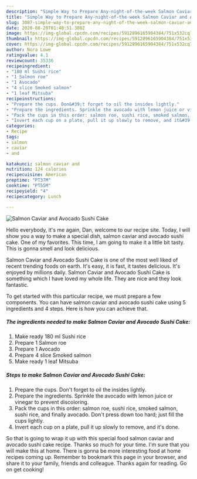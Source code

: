 ```yaml
---
description: "Simple Way to Prepare Any-night-of-the-week Salmon Caviar and Avocado Sushi Cake"
title: "Simple Way to Prepare Any-night-of-the-week Salmon Caviar and Avocado Sushi Cake"
slug: 3087-simple-way-to-prepare-any-night-of-the-week-salmon-caviar-and-avocado-sushi-cake
date: 2020-08-20T01:40:51.308Z
image: https://img-global.cpcdn.com/recipes/5912896165904384/751x532cq70/salmon-caviar-and-avocado-sushi-cake-recipe-main-photo.jpg
thumbnail: https://img-global.cpcdn.com/recipes/5912896165904384/751x532cq70/salmon-caviar-and-avocado-sushi-cake-recipe-main-photo.jpg
cover: https://img-global.cpcdn.com/recipes/5912896165904384/751x532cq70/salmon-caviar-and-avocado-sushi-cake-recipe-main-photo.jpg
author: Nora Lowe
ratingvalue: 4.1
reviewcount: 35336
recipeingredient:
- "180 ml Sushi rice"
- "1 Salmon roe"
- "1 Avocado"
- "4 slice Smoked salmon"
- "1 leaf Mitsuba"
recipeinstructions:
- "Prepare the cups. Don&#39;t forget to oil the insides lightly."
- "Prepare the ingredients. Sprinkle the avocado with lemon juice or vinegar to prevent discoloring."
- "Pack the cups in this order: salmon roe, sushi rice, smoked salmon, sushi rice, and finally avocado. Don&#39;t press down too hard; just fill the cups lightly."
- "Invert each cup on a plate, pull it up slowly to remove, and it&#39;s done."
categories:
- Recipe
tags:
- salmon
- caviar
- and

katakunci: salmon caviar and 
nutrition: 124 calories
recipecuisine: American
preptime: "PT37M"
cooktime: "PT55M"
recipeyield: "4"
recipecategory: Lunch

---
```



![Salmon Caviar and Avocado Sushi Cake](https://img-global.cpcdn.com/recipes/5912896165904384/751x532cq70/salmon-caviar-and-avocado-sushi-cake-recipe-main-photo.jpg)

Hello everybody, it's me again, Dan, welcome to our recipe site. Today, I will show you a way to make a special dish, salmon caviar and avocado sushi cake. One of my favorites. This time, I am going to make it a little bit tasty. This is gonna smell and look delicious.



Salmon Caviar and Avocado Sushi Cake is one of the most well liked of recent trending foods on earth. It's easy, it is fast, it tastes delicious. It's enjoyed by millions daily. Salmon Caviar and Avocado Sushi Cake is something which I have loved my whole life. They are nice and they look fantastic.


To get started with this particular recipe, we must prepare a few components. You can have salmon caviar and avocado sushi cake using 5 ingredients and 4 steps. Here is how you can achieve that.

<!--inarticleads1-->

##### The ingredients needed to make Salmon Caviar and Avocado Sushi Cake:

1. Make ready 180 ml Sushi rice
1. Prepare 1 Salmon roe
1. Prepare 1 Avocado
1. Prepare 4 slice Smoked salmon
1. Make ready 1 leaf Mitsuba




<!--inarticleads2-->

##### Steps to make Salmon Caviar and Avocado Sushi Cake:

1. Prepare the cups. Don&#39;t forget to oil the insides lightly.
1. Prepare the ingredients. Sprinkle the avocado with lemon juice or vinegar to prevent discoloring.
1. Pack the cups in this order: salmon roe, sushi rice, smoked salmon, sushi rice, and finally avocado. Don&#39;t press down too hard; just fill the cups lightly.
1. Invert each cup on a plate, pull it up slowly to remove, and it&#39;s done.




So that is going to wrap it up with this special food salmon caviar and avocado sushi cake recipe. Thanks so much for your time. I'm sure that you will make this at home. There is gonna be more interesting food at home recipes coming up. Remember to bookmark this page in your browser, and share it to your family, friends and colleague. Thanks again for reading. Go on get cooking!
